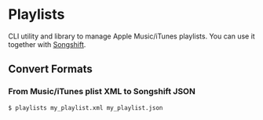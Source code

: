 # Playlists

CLI utility and library to manage Apple Music/iTunes playlists. You can use it
together with [Songshift](https://songshift.com).

## Convert Formats


### From Music/iTunes plist XML to Songshift JSON

```shell
$ playlists my_playlist.xml my_playlist.json
```
